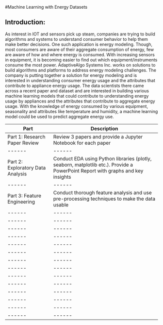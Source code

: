 #Machine Learning with Energy Datasets

## Introduction:
As interest in IOT and sensors pick up steam, companies are trying to build algorithms and systems to understand consumer behavior to help them make better decisions. One such application is energy modeling. Though, most consumers are aware of their aggregate consumption of energy, few are aware of how and where energy is consumed. With increasing sensors in equipment, it is becoming easier to find out which equipment/instruments consume the most power. AdaptiveAlgo Systems Inc. works on solutions to build algorithms and platforms to address energy modeling challenges. The company is putting together a solution for energy modeling and is interested in understanding consumer energy usage and the attributes that contribute to appliance energy usage. The data scientists there came across a recent paper and dataset and are interested in building various machine learning models that could contribute to understanding energy usage by appliances and the attributes that contribute to aggregate energy usage. With the knowledge of energy consumed by various equipment, seasonality and attributes like temperature and humidity, a machine learning model could be used to predict aggregate energy use.

| Part | Description |
|------|------|
|   Part 1: Research Paper Review  | Review 3 papers and provide a Jupyter Notebook for each paper|
|------|------|
|Part 2: Exploratory Data Analysis|Conduct EDA using Python libraries (plotly, seaborn, matplotlib etc.). Provide a PowerPoint Report with graphs and key insights|
|------|------|
|Part 3: Feature Engineering|Conduct thorough feature analysis and use pre-processing techniques to make the data usable|
|------|------|
|------|------|
|------|------|
|------|------|
|------|------|
|------|------|
|------|------|
|------|------|
|------|------|
|------|------|
|------|------|
|------|------|
|------|------|
|------|------|


